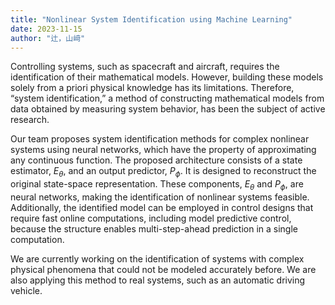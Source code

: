```yaml
---
title: "Nonlinear System Identification using Machine Learning"
date: 2023-11-15
author: "辻，山﨑"
---
```





Controlling systems, such as spacecraft and aircraft, requires the identification of their mathematical models. 
However, building these models solely from a priori physical knowledge has its limitations. <!-- Control of systems, such as spacecraft and aircraft, requires identification of the mathematical model of the system, but there are limitations to build mathematical models from only a priori physical knowledge. -->
Therefore, “system identification,” a method of constructing mathematical models from data obtained by measuring system behavior, has been the subject of active research. <!-- has been actively researched. -->

Our team proposes system identification methods for complex nonlinear systems using neural networks, which have the property of approximating any continuous function. <!-- Our aim is to construct state-space models of highly nonlinear systems, and we have proposed a system identification method utilizing neural networks that can approximate any continuous function. -->
The proposed architecture consists of a state estimator, $E_{\theta}$, and an output predictor, $P_{\phi}$. 
It is designed to reconstruct the original state-space representation. <!-- and because of this structure, we can reconstruct the original dynamics. -->
These components, $E_{\theta}$ and $P_{\phi}$, are neural networks, making the identification of nonlinear systems feasible. <!-- Since these components, $E_{\theta}$ and $P_{\phi}$, are neural networks, the identification of nonlinear systems is possible. -->
Additionally, the identified model can be employed in control designs that require fast online computations, including model predictive control, because the structure enables multi-step-ahead prediction in a single computation. <!-- The model also has the advantage of being applicable to controllers that require fast online computation, including model predictive control, because the structure enables multi-step-ahead prediction in a single computation.  -->

We are currently working on the identification of systems with complex physical phenomena that could not be modeled accurately before. 
We are also applying this method to real systems, such as an automatic driving vehicle.
